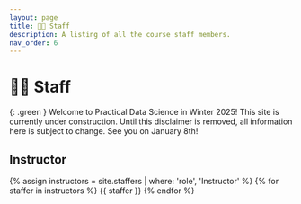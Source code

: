 ```yaml
---
layout: page
title: 👩‍🏫 Staff
description: A listing of all the course staff members.
nav_order: 6
---
```


# 👩‍🏫 Staff

{: .green }
Welcome to Practical Data Science in Winter 2025! This site is currently under construction. Until this disclaimer is removed, all information here is subject to change. See you on January 8th!

## Instructor

{% assign instructors = site.staffers | where: 'role', 'Instructor' %}
{% for staffer in instructors %}
{{ staffer }}
{% endfor %}
